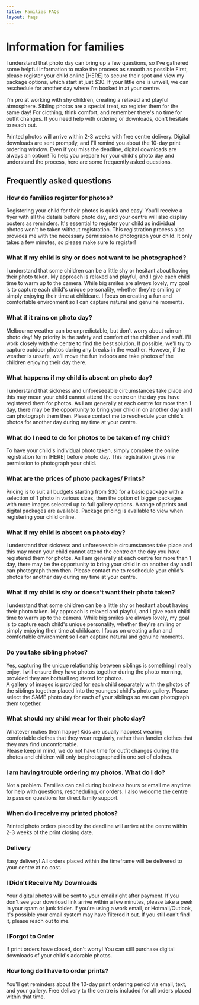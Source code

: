 ```yaml
---
title: Families FAQs
layout: faqs
---
```


# Information for families

I understand that photo day can bring up a few questions, so I've gathered some helpful information to make the process as smooth as possible First, please register your child online [HERE] to secure their spot and view my package options, which start at just $30. If your little one is unwell, we can reschedule for another day where I’m booked in at your centre.

I’m pro at working with shy children, creating a relaxed and playful atmosphere. Sibling photos are a special treat, so register them for the same day! For clothing, think comfort, and remember there's no time for outfit changes. If you need help with ordering or downloads, don't hesitate to reach out.

Printed photos will arrive within 2-3 weeks with free centre delivery. Digital downloads are sent promptly, and I'll remind you about the 10-day print ordering window. Even if you miss the deadline, digital downloads are always an option!
To help you prepare for your child's photo day and understand the process, here are some frequently asked questions.

## Frequently asked questions

### How do families register for photos?

Registering your child for their photos is quick and easy! You'll receive a flyer with all the details before photo day, and your centre will also display posters as reminders. It's essential to register your child as individual photos won't be taken without registration. This registration process also provides me with the necessary permission to photograph your child. It only takes a few minutes, so please make sure to register!

### What if my child is shy or does not want to be photographed?

I understand that some children can be a little shy or hesitant about having their photo taken. My approach is relaxed and playful, and I give each child time to warm up to the camera. While big smiles are always lovely, my goal is to capture each child's unique personality, whether they're smiling or simply enjoying their time at childcare. I focus on creating a fun and comfortable environment so I can capture natural and genuine moments.

### What if it rains on photo day?

Melbourne weather can be unpredictable, but don't worry about rain on photo day! My priority is the safety and comfort of the children and staff. I'll work closely with the centre to find the best solution. If possible, we'll try to capture outdoor photos during any breaks in the weather. However, if the weather is unsafe, we'll move the fun indoors and take photos of the children enjoying their day there.

### What happens if my child is absent on photo day?

I understand that sickness and unforeseeable circumstances take place and this may mean your child cannot attend the centre on the day you have registered them for photos. As I am generally at each centre for more than 1 day, there may be the opportunity to bring your child in on another day and I can photograph them then. Please contact me to reschedule your child’s photos for another day during my time at your centre.

### What do I need to do for photos to be taken of my child?

To have your child's individual photo taken, simply complete the online registration form [HERE] before photo day. This registration gives me permission to photograph your child.

### What are the prices of photo packages/ Prints?

Pricing is to suit all budgets starting from $30 for a basic package with a selection of 1 photo in various sizes, then the option of bigger packages with more images selected up to full gallery options. A range of prints and digital packages are available. Package pricing is available to view when registering your child online.

### What if my child is absent on photo day?

I understand that sickness and unforeseeable circumstances take place and this may mean your child cannot attend the centre on the day you have registered them for photos. As I am generally at each centre for more than 1 day, there may be the opportunity to bring your child in on another day and I can photograph them then. Please contact me to reschedule your child’s photos for another day during my time at your centre.

### What if my child is shy or doesn’t want their photo taken?

I understand that some children can be a little shy or hesitant about having their photo taken. My approach is relaxed and playful, and I give each child time to warm up to the camera. While big smiles are always lovely, my goal is to capture each child's unique personality, whether they're smiling or simply enjoying their time at childcare. I focus on creating a fun and comfortable environment so I can capture natural and genuine moments.

### Do you take sibling photos?

Yes, capturing the unique relationship between siblings is something I really enjoy. I will ensure they have photos together during the photo morning, provided they are both/all registered for photos.  
A gallery of images is provided for each child separately with the photos of the siblings together placed into the youngest child's photo gallery. Please select the SAME photo day for each of your siblings so we can photograph them together.

### What should my child wear for their photo day?

Whatever makes them happy! Kids are usually happiest wearing comfortable clothes that they wear regularly, rather than fancier clothes that they may find uncomfortable.  
Please keep in mind, we do not have time for outfit changes during the photos and children will only be photographed in one set of clothes.

### I am having trouble ordering my photos. What do I do?

Not a problem. Families can call during business hours or email me anytime for help with questions, rescheduling, or orders. I also welcome the centre to pass on questions for direct family support.

### When do I receive my printed photos?

Printed photo orders placed by the deadline will arrive at the centre within 2-3 weeks of the print closing date.

### Delivery

Easy delivery! All orders placed within the timeframe will be delivered to your centre at no cost.

### I Didn't Receive My Downloads

Your digital photos will be sent to your email right after payment. If you don't see your download link arrive within a few minutes, please take a peek in your spam or junk folder. If you're using a work email, or Hotmail/Outlook, it's possible your email system may have filtered it out. If you still can't find it, please reach out to me.

### I Forgot to Order

If print orders have closed, don't worry! You can still purchase digital downloads of your child's adorable photos.

### How long do I have to order prints?

You'll get reminders about the 10-day print ordering period via email, text, and your gallery. Free delivery to the centre is included for all orders placed within that time.
